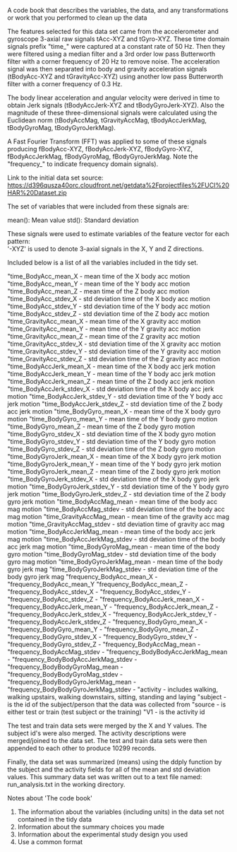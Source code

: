 
A code book that describes the variables, the data, and any transformations or work that you performed to clean up the data

The features selected for this data set came from the accelerometer and gyroscope 3-axial raw signals tAcc-XYZ and tGyro-XYZ. These time domain signals prefix "time_" were captured at a constant rate of 50 Hz. Then they were filtered using a median filter and a 3rd order low pass Butterworth filter with a corner frequency of 20 Hz to remove noise. The acceleration signal was then separated into body and gravity acceleration signals (tBodyAcc-XYZ and tGravityAcc-XYZ) using another low pass Butterworth filter with a corner frequency of 0.3 Hz. 

The body linear acceleration and angular velocity were derived in time to obtain Jerk signals (tBodyAccJerk-XYZ and tBodyGyroJerk-XYZ). Also the magnitude of these three-dimensional signals were calculated using the Euclidean norm (tBodyAccMag, tGravityAccMag, tBodyAccJerkMag, tBodyGyroMag, tBodyGyroJerkMag). 

A Fast Fourier Transform (FFT) was applied to some of these signals producing fBodyAcc-XYZ, fBodyAccJerk-XYZ, fBodyGyro-XYZ, fBodyAccJerkMag, fBodyGyroMag, fBodyGyroJerkMag. Note the "frequency_" to indicate frequency domain signals). 

Link to the initial data set source:  https://d396qusza40orc.cloudfront.net/getdata%2Fprojectfiles%2FUCI%20HAR%20Dataset.zip 

The set of variables that were included from these signals are: 

mean(): Mean value
std(): Standard deviation

These signals were used to estimate variables of the feature vector for each pattern:  
'-XYZ' is used to denote 3-axial signals in the X, Y and Z directions.

Included below is a list of all the variables included in the tidy set. 

  "time_BodyAcc_mean_X - mean time of the X body acc motion
    "time_BodyAcc_mean_Y - mean time of the Y body acc motion
    "time_BodyAcc_mean_Z - mean time of the Z body acc motion
    "time_BodyAcc_stdev_X - std deviation time of the X body acc motion
    "time_BodyAcc_stdev_Y - std deviation time of the Y body acc motion
    "time_BodyAcc_stdev_Z - std deviation time of the Z body acc motion
    "time_GravityAcc_mean_X - mean time of the X gravity acc motion
    "time_GravityAcc_mean_Y - mean time of the Y gravity acc motion
    "time_GravityAcc_mean_Z - mean time of the Z gravity acc motion
    "time_GravityAcc_stdev_X - std deviation time of the X gravity acc motion
    "time_GravityAcc_stdev_Y - std deviation time of the Y gravity acc motion
    "time_GravityAcc_stdev_Z - std deviation time of the Z gravity acc motion
    "time_BodyAccJerk_mean_X - mean time of the X body acc jerk motion
    "time_BodyAccJerk_mean_Y - mean time of the Y body acc jerk motion
    "time_BodyAccJerk_mean_Z - mean time of the Z body acc jerk motion
    "time_BodyAccJerk_stdev_X - std deviation time of the X body acc jerk motion
    "time_BodyAccJerk_stdev_Y - std deviation time of the Y body acc jerk motion
    "time_BodyAccJerk_stdev_Z - std deviation time of the Z body acc jerk motion
    "time_BodyGyro_mean_X - mean time of the X body gyro motion
    "time_BodyGyro_mean_Y - mean time of the Y body gyro motion
    "time_BodyGyro_mean_Z - mean time of the Z body gyro motion
    "time_BodyGyro_stdev_X  - std deviation time of the X body gyro motion
    "time_BodyGyro_stdev_Y - std deviation time of the Y body gyro motion
    "time_BodyGyro_stdev_Z - std deviation time of the Z body gyro motion
    "time_BodyGyroJerk_mean_X - mean time of the X body gyro jerk motion
    "time_BodyGyroJerk_mean_Y - mean time of the Y body gyro jerk motion
    "time_BodyGyroJerk_mean_Z - mean time of the Z body gyro jerk motion
    "time_BodyGyroJerk_stdev_X - std deviation time of the X body gyro jerk motion
    "time_BodyGyroJerk_stdev_Y - std deviation time of the Y body gyro jerk motion
    "time_BodyGyroJerk_stdev_Z - std deviation time of the Z body gyro jerk motion
    "time_BodyAccMag_mean - mean time of the body acc mag motion
    "time_BodyAccMag_stdev - std deviation time of the body acc mag motion
    "time_GravityAccMag_mean - mean time of the gravity acc mag motion
    "time_GravityAccMag_stdev - std deviation time of gravity acc mag motion
    "time_BodyAccJerkMag_mean - mean time of the body acc jerk mag motion
    "time_BodyAccJerkMag_stdev - std deviation time of the body acc jerk mag motion
    "time_BodyGyroMag_mean - mean time of the body gyro motion
    "time_BodyGyroMag_stdev - std deviation time of the body gyro mag motion
    "time_BodyGyroJerkMag_mean - mean time of the body gyro jerk mag 
    "time_BodyGyroJerkMag_stdev - std deviation time of the body gyro jerk mag
    "frequency_BodyAcc_mean_X - 
    "frequency_BodyAcc_mean_Y
    "frequency_BodyAcc_mean_Z - 
    "frequency_BodyAcc_stdev_X - 
    "frequency_BodyAcc_stdev_Y - 
    "frequency_BodyAcc_stdev_Z - 
    "frequency_BodyAccJerk_mean_X - 
    "frequency_BodyAccJerk_mean_Y - 
    "frequency_BodyAccJerk_mean_Z - 
    "frequency_BodyAccJerk_stdev_X - 
    "frequency_BodyAccJerk_stdev_Y - 
    "frequency_BodyAccJerk_stdev_Z - 
    "frequency_BodyGyro_mean_X - 
    "frequency_BodyGyro_mean_Y - 
    "frequency_BodyGyro_mean_Z - 
    "frequency_BodyGyro_stdev_X - 
    "frequency_BodyGyro_stdev_Y - 
    "frequency_BodyGyro_stdev_Z - 
    "frequency_BodyAccMag_mean - 
    "frequency_BodyAccMag_stdev - 
    "frequency_BodyBodyAccJerkMag_mean - 
    "frequency_BodyBodyAccJerkMag_stdev - 
    "frequency_BodyBodyGyroMag_mean - 
    "frequency_BodyBodyGyroMag_stdev - 
    "frequency_BodyBodyGyroJerkMag_mean - 
    "frequency_BodyBodyGyroJerkMag_stdev - 
    "activity - includes walking, walking upstairs, walking downstairs, sitting, standing and laying
    "subject - is the id of the subject/person that the data was collected from 
    "source - is either test or train (test subject or the training)
    "V1 - is the activity id

The test and train data sets were merged by the X and Y values.  The subject id's were also merged.  The activity descriptions were merged/joined to the data set.  The test and train data sets were then appended to each other to produce 10299 records. 

Finally, the data set was summarized (means) using the ddply function by the subject and the activity fields for all of the mean and std deviation values.  This summary data set was written out to a text file named: run_analysis.txt in the working directory.

Notes about 'The code book'
1.	The information about the variables (including units) in the data set not contained in the tidy data
2.	Information about the summary choices you made
3.	Information about the experimental study design you used
4.	Use a common format


